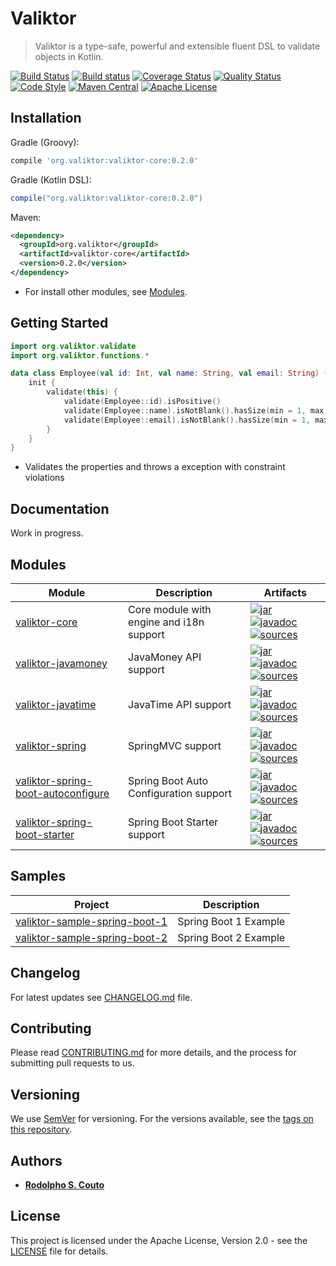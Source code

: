 # Valiktor

> Valiktor is a type-safe, powerful and extensible fluent DSL to validate objects in Kotlin.

[![Build Status](https://travis-ci.org/valiktor/valiktor.svg?branch=master)](https://travis-ci.org/valiktor/valiktor)
[![Build status](https://ci.appveyor.com/api/projects/status/github/valiktor/valiktor?branch=master&svg=true)](https://ci.appveyor.com/project/rodolphocouto/valiktor)
[![Coverage Status](https://codecov.io/gh/valiktor/valiktor/branch/master/graph/badge.svg)](https://codecov.io/gh/valiktor/valiktor)
[![Quality Status](https://api.codacy.com/project/badge/Grade/1826622893374838856952b9c013793a)](https://www.codacy.com/app/rodolphocouto/valiktor?utm_source=github.com&amp;utm_medium=referral&amp;utm_content=valiktor/valiktor&amp;utm_campaign=Badge_Grade)
[![Code Style](https://img.shields.io/badge/code%20style-%E2%9D%A4-FF4081.svg)](https://ktlint.github.io)
[![Maven Central](https://img.shields.io/maven-central/v/org.valiktor/valiktor-core.svg)](https://search.maven.org/search?q=g:org.valiktor)
[![Apache License](https://img.shields.io/badge/license-Apache%20License%202.0-blue.svg)](LICENSE)

## Installation

Gradle (Groovy):

```groovy
compile 'org.valiktor:valiktor-core:0.2.0'
```

Gradle (Kotlin DSL):

```groovy
compile("org.valiktor:valiktor-core:0.2.0")
```

Maven:

```xml
<dependency>
  <groupId>org.valiktor</groupId>
  <artifactId>valiktor-core</artifactId>
  <version>0.2.0</version>
</dependency>
```

* For install other modules, see [Modules](#modules).

## Getting Started

```kotlin
import org.valiktor.validate
import org.valiktor.functions.*

data class Employee(val id: Int, val name: String, val email: String) {
    init {
        validate(this) {
            validate(Employee::id).isPositive()
            validate(Employee::name).isNotBlank().hasSize(min = 1, max = 80)
            validate(Employee::email).isNotBlank().hasSize(min = 1, max = 50).isEmail()
        }
    }
}
```

* Validates the properties and throws a exception with constraint violations

## Documentation

Work in progress.

## Modules

| Module                                                                                   | Description                              | Artifacts                                                                                                                                                                                                                                                                                                                                                                                                                                                                                          |
| ---------------------------------------------------------------------------------------- | --------------------------------------   | -------------------------------------------------------------------------------------------------------------------------------------------------------------------------------------------------------------------------------------------------------------------------------------------------------------------------------------------------------------------------------------------------------------------------------------------------------------------------------------------------- |
| [valiktor-core](valiktor-core)                                                           | Core module with engine and i18n support | [![jar](https://img.shields.io/badge/jar-v0.2.0-green.svg)](https://search.maven.org/artifact/org.valiktor/valiktor-core/0.2.0/jar) [![javadoc](https://img.shields.io/badge/javadoc-v0.2.0-blue.svg)](https://search.maven.org/artifact/org.valiktor/valiktor-core/0.2.0/javadoc) [![sources](https://img.shields.io/badge/sources-v0.2.0-yellow.svg)](https://search.maven.org/artifact/org.valiktor/valiktor-core/0.2.0/sources)                                                                |
| [valiktor-javamoney](valiktor-javamoney)                                                 | JavaMoney API support                    | [![jar](https://img.shields.io/badge/jar-v0.2.0-green.svg)](https://search.maven.org/artifact/org.valiktor/valiktor-javamoney/0.2.0/jar) [![javadoc](https://img.shields.io/badge/javadoc-v0.2.0-blue.svg)](https://search.maven.org/artifact/org.valiktor/valiktor-javamoney/0.2.0/javadoc) [![sources](https://img.shields.io/badge/sources-v0.2.0-yellow.svg)](https://search.maven.org/artifact/org.valiktor/valiktor-javamoney/0.2.0/sources)                                                 |
| [valiktor-javatime](valiktor-javatime)                                                   | JavaTime API support                     | [![jar](https://img.shields.io/badge/jar-v0.2.0-green.svg)](https://search.maven.org/artifact/org.valiktor/valiktor-javatime/0.2.0/jar) [![javadoc](https://img.shields.io/badge/javadoc-v0.2.0-blue.svg)](https://search.maven.org/artifact/org.valiktor/valiktor-javatime/0.2.0/javadoc) [![sources](https://img.shields.io/badge/sources-v0.2.0-yellow.svg)](https://search.maven.org/artifact/org.valiktor/valiktor-javatime/0.2.0/sources)                                                    |
| [valiktor-spring](valiktor-spring/valiktor-spring)                                       | SpringMVC support                        | [![jar](https://img.shields.io/badge/jar-v0.2.0-green.svg)](https://search.maven.org/artifact/org.valiktor/valiktor-spring/0.2.0/jar) [![javadoc](https://img.shields.io/badge/javadoc-v0.2.0-blue.svg)](https://search.maven.org/artifact/org.valiktor/valiktor-spring/0.2.0/javadoc) [![sources](https://img.shields.io/badge/sources-v0.2.0-yellow.svg)](https://search.maven.org/artifact/org.valiktor/valiktor-spring/0.2.0/sources)                                                          |
| [valiktor-spring-boot-autoconfigure](valiktor-spring/valiktor-spring-boot-autoconfigure) | Spring Boot Auto Configuration support   | [![jar](https://img.shields.io/badge/jar-v0.2.0-green.svg)](https://search.maven.org/artifact/org.valiktor/valiktor-spring-boot-autoconfigure/0.2.0/jar) [![javadoc](https://img.shields.io/badge/javadoc-v0.2.0-blue.svg)](https://search.maven.org/artifact/org.valiktor/valiktor-spring-boot-autoconfigure/0.2.0/javadoc) [![sources](https://img.shields.io/badge/sources-v0.2.0-yellow.svg)](https://search.maven.org/artifact/org.valiktor/valiktor-spring-boot-autoconfigure/0.2.0/sources) |
| [valiktor-spring-boot-starter](valiktor-spring/valiktor-spring-boot-starter)             | Spring Boot Starter support              | [![jar](https://img.shields.io/badge/jar-v0.2.0-green.svg)](https://search.maven.org/artifact/org.valiktor/valiktor-spring-boot-starter/0.2.0/jar) [![javadoc](https://img.shields.io/badge/javadoc-v0.2.0-blue.svg)](https://search.maven.org/artifact/org.valiktor/valiktor-spring-boot-starter/0.2.0/javadoc) [![sources](https://img.shields.io/badge/sources-v0.2.0-yellow.svg)](https://search.maven.org/artifact/org.valiktor/valiktor-spring-boot-starter/0.2.0/sources)                   |

## Samples

| Project                                                                         | Description           |
| ------------------------------------------------------------------------------- | --------------------- |
| [valiktor-sample-spring-boot-1](valiktor-samples/valiktor-sample-spring-boot-1) | Spring Boot 1 Example |
| [valiktor-sample-spring-boot-2](valiktor-samples/valiktor-sample-spring-boot-2) | Spring Boot 2 Example |

## Changelog

For latest updates see [CHANGELOG.md](CHANGELOG.md) file.

## Contributing 

Please read [CONTRIBUTING.md](CONTRIBUTING.md) for more details, and the process for submitting pull requests to us.

## Versioning

We use [SemVer](http://semver.org/) for versioning. For the versions available, see the [tags on this repository](https://github.com/valiktor/valiktor/tags).

## Authors

* **[Rodolpho S. Couto](https://github.com/rodolphocouto)**

## License

This project is licensed under the Apache License, Version 2.0 - see the [LICENSE](LICENSE) file for details.